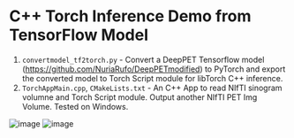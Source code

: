 # C++ Torch Inference Demo from TensorFlow Model

1. `convertmodel_tf2torch.py` - Convert a DeepPET Tensorflow model (https://github.com/NuriaRufo/DeepPETmodified) to PyTorch and export the converted model to Torch Script module for libTorch C++ inference.
2. `TorchAppMain.cpp`, `CMakeLists.txt` - An C++ App to read NIfTI sinogram volumne and Torch Script module. Output another NIfTI PET Img Volume. Tested on Windows.
   
![image](https://github.com/user-attachments/assets/1b39763e-f38d-41b9-bcd2-0efcda33a666)
![image](https://github.com/user-attachments/assets/4cd9cb97-0aaf-45f9-b673-53631ee5f5ec)


